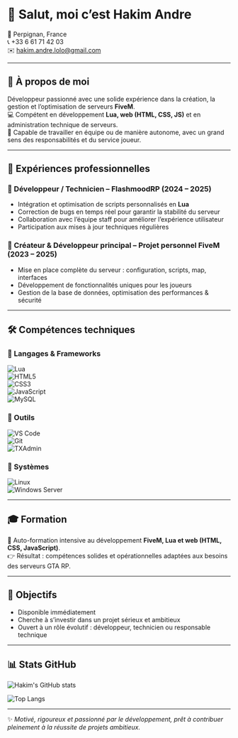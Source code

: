 # 👋 Salut, moi c’est Hakim Andre  

📍 Perpignan, France  
📞 +33 6 61 71 42 03  
✉️ hakim.andre.lolo@gmail.com  

---

## 🚀 À propos de moi  
Développeur passionné avec une solide expérience dans la création, la gestion et l’optimisation de serveurs **FiveM**.  
💻 Compétent en développement **Lua, web (HTML, CSS, JS)** et en administration technique de serveurs.  
🤝 Capable de travailler en équipe ou de manière autonome, avec un grand sens des responsabilités et du service joueur.  

---

## 💼 Expériences professionnelles  

### 🔹 Développeur / Technicien – FlashmoodRP (2024 – 2025)  
- Intégration et optimisation de scripts personnalisés en **Lua**  
- Correction de bugs en temps réel pour garantir la stabilité du serveur  
- Collaboration avec l’équipe staff pour améliorer l’expérience utilisateur  
- Participation aux mises à jour techniques régulières  

### 🔹 Créateur & Développeur principal – Projet personnel FiveM (2023 – 2025)  
- Mise en place complète du serveur : configuration, scripts, map, interfaces  
- Développement de fonctionnalités uniques pour les joueurs  
- Gestion de la base de données, optimisation des performances & sécurité  

---

## 🛠️ Compétences techniques  

### 🔹 Langages & Frameworks  
![Lua](https://img.shields.io/badge/Lua-2C2D72?style=for-the-badge&logo=lua&logoColor=white)  
![HTML5](https://img.shields.io/badge/HTML5-E34F26?style=for-the-badge&logo=html5&logoColor=white)  
![CSS3](https://img.shields.io/badge/CSS3-1572B6?style=for-the-badge&logo=css3&logoColor=white)  
![JavaScript](https://img.shields.io/badge/JavaScript-F7E017?style=for-the-badge&logo=javascript&logoColor=black)  
![MySQL](https://img.shields.io/badge/MySQL-4479A1?style=for-the-badge&logo=mysql&logoColor=white)  

### 🔹 Outils  
![VS Code](https://img.shields.io/badge/VS%20Code-0078D4?style=for-the-badge&logo=visualstudiocode&logoColor=white)  
![Git](https://img.shields.io/badge/Git-F05033?style=for-the-badge&logo=git&logoColor=white)  
![TXAdmin](https://img.shields.io/badge/TXAdmin-3C3C3D?style=for-the-badge&logo=serverless&logoColor=white)  

### 🔹 Systèmes  
![Linux](https://img.shields.io/badge/Linux-FCC624?style=for-the-badge&logo=linux&logoColor=black)  
![Windows Server](https://img.shields.io/badge/Windows%20Server-0078D4?style=for-the-badge&logo=windows&logoColor=white)  

---

## 🎓 Formation  
📖 Auto-formation intensive au développement **FiveM, Lua et web (HTML, CSS, JavaScript)**.  
👉 Résultat : compétences solides et opérationnelles adaptées aux besoins des serveurs GTA RP.  

---

## 📌 Objectifs  
- Disponible immédiatement  
- Cherche à s’investir dans un projet sérieux et ambitieux  
- Ouvert à un rôle évolutif : développeur, technicien ou responsable technique  

---

## 📊 Stats GitHub  

![Hakim's GitHub stats](https://github-readme-stats.vercel.app/api?username=TonPseudoIci&show_icons=true&theme=radical)  

![Top Langs](https://github-readme-stats.vercel.app/api/top-langs/?username=TonPseudoIci&layout=compact&theme=radical)  

---

✨ *Motivé, rigoureux et passionné par le développement, prêt à contribuer pleinement à la réussite de projets ambitieux.*  
